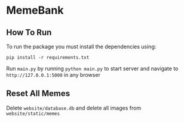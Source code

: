 # MemeBank

## How To Run

To run the package you must install the dependencies using:

```shell
pip install -r requirements.txt
```

Run `main.py` by running `python main.py` to start server and navigate to `http://127.0.0.1:5000` in any browser

## Reset All Memes

Delete `website/database.db` and delete all images from `website/static/memes`
